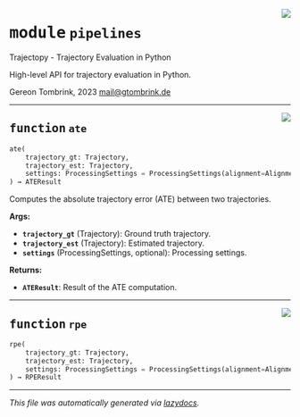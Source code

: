 <!-- markdownlint-disable -->

<a href="..\trajectopy_core\pipelines.py#L0"><img align="right" style="float:right;" src="https://img.shields.io/badge/-source-cccccc?style=flat-square"></a>

# <kbd>module</kbd> `pipelines`
Trajectopy - Trajectory Evaluation in Python 

High-level API for trajectory evaluation in Python. 

Gereon Tombrink, 2023 mail@gtombrink.de 


---

<a href="..\trajectopy_core\pipelines.py#L20"><img align="right" style="float:right;" src="https://img.shields.io/badge/-source-cccccc?style=flat-square"></a>

## <kbd>function</kbd> `ate`

```python
ate(
    trajectory_gt: Trajectory,
    trajectory_est: Trajectory,
    settings: ProcessingSettings = ProcessingSettings(alignment=AlignmentSettings(preprocessing=AlignmentPreprocessing(min_speed=0.0, time_start=0.0, time_end=0.0), estimation_of=AlignmentEstimationSettings(trans_x=True, trans_y=True, trans_z=True, rot_x=True, rot_y=True, rot_z=True, scale=False, time_shift=False, use_x_speed=True, use_y_speed=True, use_z_speed=True, lever_x=False, lever_y=False, lever_z=False, sensor_rotation=False, auto_update=False), stochastics=AlignmentStochastics(std_xy_from=1.0, std_z_from=1.0, std_xy_to=1.0, std_z_to=1.0, std_roll_pitch=0.017453292519943295, std_yaw=0.017453292519943295, std_speed=1.0, error_probability=0.05, variance_component_estimation=False, variance_component_estimation_subset_size=200), metric_threshold=0.0001, time_threshold=0.0001), matching=MatchingSettings(method=<MatchingMethod.INTERPOLATION: 3>, max_time_diff=0.01, max_distance=0.0, k_nearest=10), relative_comparison=RelativeComparisonSettings(pair_min_distance=100.0, pair_max_distance=800.0, pair_distance_step=100.0, pair_distance_unit=<Unit.METER: 3>, use_all_pose_pairs=True), report=ReportSettings(downsample_size=2000, scatter_max_std=4.0, ate_unit_is_mm=False, directed_ate=True, histogram_opacity=0.7, histogram_bargap=0.1, histogram_barmode='overlay', histogram_yaxis_title='Count', plot_mode='lines+markers', scatter_mode='markers', scatter_colorscale='RdYlBu_r', scatter_axis_order='xy', scatter_marker_size=5, pos_x_name='x', pos_y_name='y', pos_z_name='z', pos_x_unit='m', pos_y_unit='m', pos_z_unit='m', rot_x_name='roll', rot_y_name='pitch', rot_z_name='yaw', rot_unit='°', single_plot_export=ExportSettings(format='png', height=450, width=800, scale=6), two_subplots_export=ExportSettings(format='png', height=540, width=800, scale=6), three_subplots_export=ExportSettings(format='png', height=750, width=800, scale=6), single_plot_height=450, two_subplots_height=540, three_subplots_height=750))
) → ATEResult
```

Computes the absolute trajectory error (ATE) between two trajectories. 



**Args:**
 
 - <b>`trajectory_gt`</b> (Trajectory):  Ground truth trajectory. 
 - <b>`trajectory_est`</b> (Trajectory):  Estimated trajectory. 
 - <b>`settings`</b> (ProcessingSettings, optional):  Processing settings. 



**Returns:**
 
 - <b>`ATEResult`</b>:  Result of the ATE computation. 


---

<a href="..\trajectopy_core\pipelines.py#L46"><img align="right" style="float:right;" src="https://img.shields.io/badge/-source-cccccc?style=flat-square"></a>

## <kbd>function</kbd> `rpe`

```python
rpe(
    trajectory_gt: Trajectory,
    trajectory_est: Trajectory,
    settings: ProcessingSettings = ProcessingSettings(alignment=AlignmentSettings(preprocessing=AlignmentPreprocessing(min_speed=0.0, time_start=0.0, time_end=0.0), estimation_of=AlignmentEstimationSettings(trans_x=True, trans_y=True, trans_z=True, rot_x=True, rot_y=True, rot_z=True, scale=False, time_shift=False, use_x_speed=True, use_y_speed=True, use_z_speed=True, lever_x=False, lever_y=False, lever_z=False, sensor_rotation=False, auto_update=False), stochastics=AlignmentStochastics(std_xy_from=1.0, std_z_from=1.0, std_xy_to=1.0, std_z_to=1.0, std_roll_pitch=0.017453292519943295, std_yaw=0.017453292519943295, std_speed=1.0, error_probability=0.05, variance_component_estimation=False, variance_component_estimation_subset_size=200), metric_threshold=0.0001, time_threshold=0.0001), matching=MatchingSettings(method=<MatchingMethod.INTERPOLATION: 3>, max_time_diff=0.01, max_distance=0.0, k_nearest=10), relative_comparison=RelativeComparisonSettings(pair_min_distance=100.0, pair_max_distance=800.0, pair_distance_step=100.0, pair_distance_unit=<Unit.METER: 3>, use_all_pose_pairs=True), report=ReportSettings(downsample_size=2000, scatter_max_std=4.0, ate_unit_is_mm=False, directed_ate=True, histogram_opacity=0.7, histogram_bargap=0.1, histogram_barmode='overlay', histogram_yaxis_title='Count', plot_mode='lines+markers', scatter_mode='markers', scatter_colorscale='RdYlBu_r', scatter_axis_order='xy', scatter_marker_size=5, pos_x_name='x', pos_y_name='y', pos_z_name='z', pos_x_unit='m', pos_y_unit='m', pos_z_unit='m', rot_x_name='roll', rot_y_name='pitch', rot_z_name='yaw', rot_unit='°', single_plot_export=ExportSettings(format='png', height=450, width=800, scale=6), two_subplots_export=ExportSettings(format='png', height=540, width=800, scale=6), three_subplots_export=ExportSettings(format='png', height=750, width=800, scale=6), single_plot_height=450, two_subplots_height=540, three_subplots_height=750))
) → RPEResult
```








---

_This file was automatically generated via [lazydocs](https://github.com/ml-tooling/lazydocs)._
